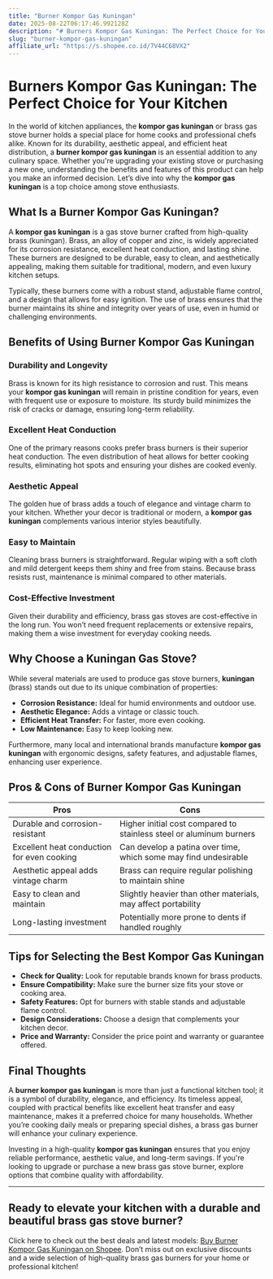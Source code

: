 ```yaml
---
title: "Burner Kompor Gas Kuningan"
date: 2025-08-22T06:17:46.992128Z
description: "# Burners Kompor Gas Kuningan: The Perfect Choice for Your Kitchen..."
slug: "burner-kompor-gas-kuningan"
affiliate_url: "https://s.shopee.co.id/7V44C68VX2"
---
```

# Burners Kompor Gas Kuningan: The Perfect Choice for Your Kitchen

In the world of kitchen appliances, the **kompor gas kuningan** or brass gas stove burner holds a special place for home cooks and professional chefs alike. Known for its durability, aesthetic appeal, and efficient heat distribution, a **burner kompor gas kuningan** is an essential addition to any culinary space. Whether you're upgrading your existing stove or purchasing a new one, understanding the benefits and features of this product can help you make an informed decision. Let’s dive into why the **kompor gas kuningan** is a top choice among stove enthusiasts.

## What Is a Burner Kompor Gas Kuningan?

A **kompor gas kuningan** is a gas stove burner crafted from high-quality brass (kuningan). Brass, an alloy of copper and zinc, is widely appreciated for its corrosion resistance, excellent heat conduction, and lasting shine. These burners are designed to be durable, easy to clean, and aesthetically appealing, making them suitable for traditional, modern, and even luxury kitchen setups.

Typically, these burners come with a robust stand, adjustable flame control, and a design that allows for easy ignition. The use of brass ensures that the burner maintains its shine and integrity over years of use, even in humid or challenging environments.

## Benefits of Using Burner Kompor Gas Kuningan

### Durability and Longevity

Brass is known for its high resistance to corrosion and rust. This means your **kompor gas kuningan** will remain in pristine condition for years, even with frequent use or exposure to moisture. Its sturdy build minimizes the risk of cracks or damage, ensuring long-term reliability.

### Excellent Heat Conduction

One of the primary reasons cooks prefer brass burners is their superior heat conduction. The even distribution of heat allows for better cooking results, eliminating hot spots and ensuring your dishes are cooked evenly.

### Aesthetic Appeal

The golden hue of brass adds a touch of elegance and vintage charm to your kitchen. Whether your decor is traditional or modern, a **kompor gas kuningan** complements various interior styles beautifully.

### Easy to Maintain

Cleaning brass burners is straightforward. Regular wiping with a soft cloth and mild detergent keeps them shiny and free from stains. Because brass resists rust, maintenance is minimal compared to other materials.

### Cost-Effective Investment

Given their durability and efficiency, brass gas stoves are cost-effective in the long run. You won’t need frequent replacements or extensive repairs, making them a wise investment for everyday cooking needs.

## Why Choose a Kuningan Gas Stove?

While several materials are used to produce gas stove burners, **kuningan** (brass) stands out due to its unique combination of properties:

- **Corrosion Resistance:** Ideal for humid environments and outdoor use.
- **Aesthetic Elegance:** Adds a vintage or classic touch.
- **Efficient Heat Transfer:** For faster, more even cooking.
- **Low Maintenance:** Easy to keep looking new.

Furthermore, many local and international brands manufacture **kompor gas kuningan** with ergonomic designs, safety features, and adjustable flames, enhancing user experience.

## Pros & Cons of Burner Kompor Gas Kuningan

| **Pros** | **Cons** |
|------------|------------|
| Durable and corrosion-resistant | Higher initial cost compared to stainless steel or aluminum burners |
| Excellent heat conduction for even cooking | Can develop a patina over time, which some may find undesirable |
| Aesthetic appeal adds vintage charm | Brass can require regular polishing to maintain shine |
| Easy to clean and maintain | Slightly heavier than other materials, may affect portability |
| Long-lasting investment | Potentially more prone to dents if handled roughly |

## Tips for Selecting the Best Kompor Gas Kuningan

- **Check for Quality:** Look for reputable brands known for brass products.
- **Ensure Compatibility:** Make sure the burner size fits your stove or cooking area.
- **Safety Features:** Opt for burners with stable stands and adjustable flame control.
- **Design Considerations:** Choose a design that complements your kitchen decor.
- **Price and Warranty:** Consider the price point and warranty or guarantee offered.

## Final Thoughts

A **burner kompor gas kuningan** is more than just a functional kitchen tool; it is a symbol of durability, elegance, and efficiency. Its timeless appeal, coupled with practical benefits like excellent heat transfer and easy maintenance, makes it a preferred choice for many households. Whether you’re cooking daily meals or preparing special dishes, a brass gas burner will enhance your culinary experience.

Investing in a high-quality **kompor gas kuningan** ensures that you enjoy reliable performance, aesthetic value, and long-term savings. If you're looking to upgrade or purchase a new brass gas stove burner, explore options that combine quality with affordability.

---

## Ready to elevate your kitchen with a durable and beautiful brass gas stove burner? 

Click here to check out the best deals and latest models: [Buy Burner Kompor Gas Kuningan on Shopee](https://s.shopee.co.id/7V44C68VX2). Don’t miss out on exclusive discounts and a wide selection of high-quality brass gas burners for your home or professional kitchen!